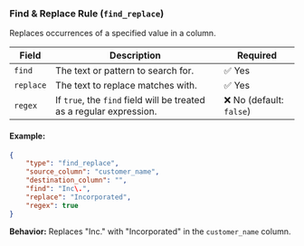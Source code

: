 ### Find & Replace Rule (`find_replace`)

Replaces occurrences of a specified value in a column.

| Field | Description | Required |
|--------|------------|----------|
| `find` | The text or pattern to search for. | ✅ Yes |
| `replace` | The text to replace matches with. | ✅ Yes |
| `regex` | If `true`, the `find` field will be treated as a regular expression. | ❌ No (default: `false`) |

#### Example:
```json
{
    "type": "find_replace",
    "source_column": "customer_name",
    "destination_column": "",
    "find": "Inc\.",
    "replace": "Incorporated",
    "regex": true
}
```
**Behavior:** Replaces "Inc." with "Incorporated" in the `customer_name` column.